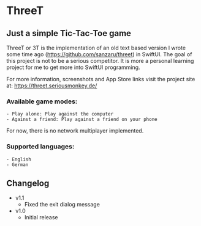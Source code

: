 #  ThreeT

## Just a simple Tic-Tac-Toe game

ThreeT or 3T is the implementation of  an old text based version I wrote some time ago (https://github.com/sanzaru/threet) in SwiftUI.
The goal of this project is not to be a serious competitor. It is more a personal learning project for me to get more into SwiftUI programming.

For more information, screenshots and App Store links visit the project site at: https://threet.seriousmonkey.de/

### Available game modes:

    - Play alone: Play against the computer
    - Against a friend: Play against a friend on your phone

For now, there is no network multiplayer implemented. 

### Supported languages:

    - English
    - German


## Changelog

* v1.1
    * Fixed the exit dialog message
* v1.0
    * Initial release
